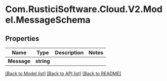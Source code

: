 # Com.RusticiSoftware.Cloud.V2.Model.MessageSchema
## Properties

Name | Type | Description | Notes
------------ | ------------- | ------------- | -------------
**Message** | **string** |  | 

[[Back to Model list]](../README.md#documentation-for-models) [[Back to API list]](../README.md#documentation-for-api-endpoints) [[Back to README]](../README.md)

